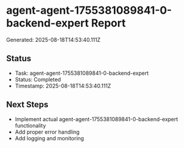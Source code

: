 # agent-agent-1755381089841-0-backend-expert Report

Generated: 2025-08-18T14:53:40.111Z

## Status
- Task: agent-agent-1755381089841-0-backend-expert
- Status: Completed
- Timestamp: 2025-08-18T14:53:40.111Z

## Next Steps
- Implement actual agent-agent-1755381089841-0-backend-expert functionality
- Add proper error handling
- Add logging and monitoring
